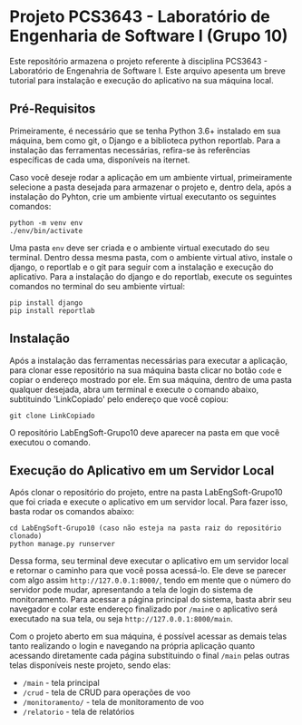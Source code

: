 # Projeto PCS3643 - Laboratório de Engenharia de Software I (Grupo 10)

Este repositório armazena o projeto referente à disciplina PCS3643 - Laboratório de Engenahria de Software I. Este arquivo apesenta um breve tutorial
para instalação e execução do aplicativo na sua máquina local.

## Pré-Requisitos

Primeiramente, é necessário que se tenha Python 3.6+ instalado em sua máquina, bem como git, o Django e a biblioteca python reportlab. Para a instalação das ferramentas necessárias, refira-se às referências específicas de cada uma, disponíveis na iternet.

Caso você deseje rodar a aplicação em um ambiente virtual, primeiramente selecione a pasta desejada para armazenar o projeto e, dentro dela, após a instalação do Pyhton, crie um ambiente virtual executanto os seguintes comandos:

```
python -m venv env
./env/bin/activate
```

Uma pasta `env` deve ser criada e o ambiente virtual executado do seu terminal. Dentro dessa mesma pasta, com o ambiente virtual ativo, instale o django, o reportlab e o git para seguir com a instalação e execução do aplicativo. Para a instalação do django e do reportlab, execute os seguintes comandos no terminal do seu ambiente virtual:

```
pip install django
pip install reportlab
```

## Instalação

Após a instalação das ferramentas necessárias para executar a aplicação, para clonar esse repositório na sua máquina basta clicar no botão `code` e copiar o endereço mostrado por ele. Em sua máquina, dentro de uma pasta qualquer desejada, abra um terminal e execute o comando abaixo, subtituindo 'LinkCopiado' pelo endereço que você copiou:

```
git clone LinkCopiado
```

O repositório LabEngSoft-Grupo10 deve aparecer na pasta em que você executou o comando.

## Execução do Aplicativo em um Servidor Local

Após clonar o repositório do projeto, entre na pasta LabEngSoft-Grupo10 que foi criada e execute o aplicativo em um servidor local. Para fazer isso, basta rodar os comandos abaixo:

```
cd LabEngSoft-Grupo10 (caso não esteja na pasta raiz do repositório clonado)
python manage.py runserver
```

Dessa forma, seu terminal deve executar o aplicativo em um servidor local e retornar o caminho para que você possa acessá-lo. Ele deve se parecer com algo assim 
`http://127.0.0.1:8000/`, tendo em mente que o número do servidor pode mudar, apresentando a tela de login do sistema de monitoramento. Para acessar a página principal do sistema, basta abrir seu navegador e colar este endereço finalizado por `/main`e o aplicativo será executado na sua tela, ou seja `http://127.0.0.1:8000/main`.

Com o projeto aberto em sua máquina, é possível acessar as demais telas tanto realizando o login e navegando na própria aplicação quanto acessando diretamente cada página substituindo o final `/main` pelas outras telas disponíveis neste projeto, sendo elas:

* `/main` - tela principal
* `/crud` - tela de CRUD para operações de voo
* `/monitoramento/` - tela de monitoramento de voo
* `/relatorio` - tela de relatórios
